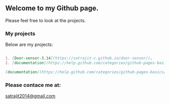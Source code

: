## Welcome to my Github page.

Please feel free to look at the projects.

### My projects

Below are my projects:

```markdown

1. [Door-sensor-3.14](https://satrajit-c.github.io/door-sensor/).
2. [documentation](https://help.github.com/categories/github-pages-basics/)

[documentation](https://help.github.com/categories/github-pages-basics/)

```

### Please contace me at:

satrajit2014@gmail.com
